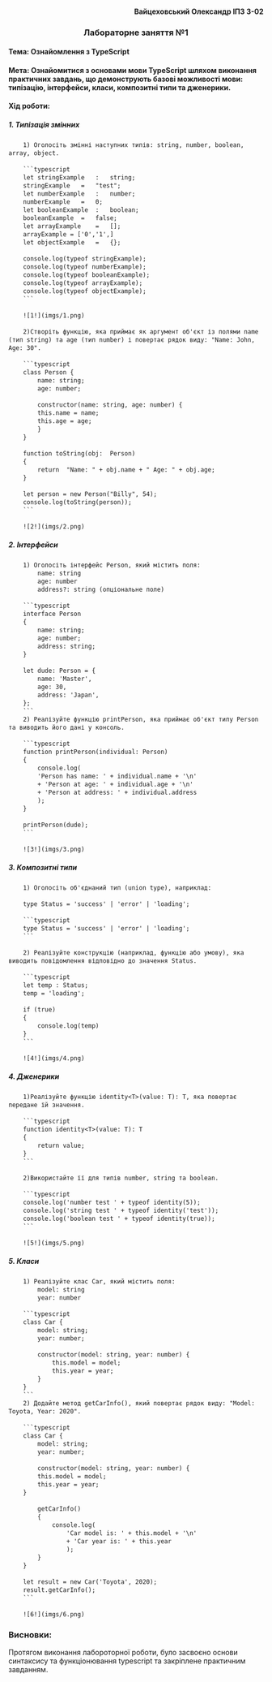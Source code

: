 #### <div align="end">Вайцеховський Олександр ІПЗ 3-02</div>

### <div align="center">Лабораторне заняття №1</div>

#### Тема: Ознайомлення з TypeScript

#### Мета: Ознайомитися з основами мови TypeScript шляхом виконання практичних завдань, що демонструють базові можливості мови: типізацію, інтерфейси, класи, композитні типи та дженерики.

#### Хід роботи:

##### 1. Типізація змінних

		1) Оголосіть змінні наступних типів: string, number, boolean, array, object.
		
		```typescript
		let stringExample   :   string;
		stringExample   =   "test";
		let numberExample   :   number;
		numberExample   =   0;
		let booleanExample  :   boolean;
		booleanExample  =   false;
		let arrayExample    =   [];
		arrayExample = ['0','1',]
		let objectExample   =   {};
		
		console.log(typeof stringExample);
		console.log(typeof numberExample);
		console.log(typeof booleanExample);
		console.log(typeof arrayExample);
		console.log(typeof objectExample);
		```
		
		![1!](imgs/1.png)
		
		2)Створіть функцію, яка приймає як аргумент об'єкт із полями name (тип string) та age (тип number) і повертає рядок виду: "Name: John, Age: 30".
		
		```typescript
		class Person {
			name: string;
			age: number;
 
			constructor(name: string, age: number) {
			this.name = name;
			this.age = age;
			}
		}
		
		function toString(obj:  Person)
		{
			return  "Name: " + obj.name + " Age: " + obj.age;
		}

		let person = new Person("Billy", 54);
		console.log(toString(person));
		```
		
		![2!](imgs/2.png)
		
##### 2. Інтерфейси

		1) Оголосіть інтерфейс Person, який містить поля:
			name: string
			age: number
			address?: string (опціональне поле)
			
		```typescript
		interface Person
		{
			name: string;
			age: number;
			address: string;
		}
		
		let dude: Person = {
			name: 'Master',
			age: 30,
			address: 'Japan',
		};
		```
		2) Реалізуйте функцію printPerson, яка приймає об'єкт типу Person та виводить його дані у консоль.
		
		```typescript
		function printPerson(individual: Person)
		{
			console.log(
			'Person has name: ' + individual.name + '\n'
			+ 'Person at age: ' + individual.age + '\n'
			+ 'Person at address: ' + individual.address
			);
		}
		
		printPerson(dude);
		```
		
		![3!](imgs/3.png)
		
##### 3. Композитні типи

		1) Оголосіть об'єднаний тип (union type), наприклад: 

		type Status = 'success' | 'error' | 'loading';
		
		```typescript
		type Status = 'success' | 'error' | 'loading';
		```

		2) Реалізуйте конструкцію (наприклад, функцію або умову), яка виводить повідомлення відповідно до значення Status.
		
		```typescript
		let temp : Status;
		temp = 'loading';

		if (true)
		{
			console.log(temp)
		}
		```
		
		![4!](imgs/4.png)
		
##### 4. Дженерики

		1)Реалізуйте функцію identity<T>(value: T): T, яка повертає передане їй значення.
		
		```typescript
		function identity<T>(value: T): T
		{
			return value;
		}
		```
		
		2)Використайте її для типів number, string та boolean.
		
		```typescript
		console.log('number test ' + typeof identity(5));
		console.log('string test ' + typeof identity('test'));
		console.log('boolean test ' + typeof identity(true));
		```
		
		![5!](imgs/5.png)
		
##### 5. Класи

		1) Реалізуйте клас Car, який містить поля:
			model: string
			year: number
			
		```typescript
		class Car {
			model: string;
			year: number;

			constructor(model: string, year: number) {
				this.model = model;
				this.year = year;
			}
		}
		```
		2) Додайте метод getCarInfo(), який повертає рядок виду: "Model: Toyota, Year: 2020".
		
		```typescript
		class Car {
			model: string;
			year: number;

			constructor(model: string, year: number) {
			this.model = model;
			this.year = year;
		}
    
			getCarInfo()
			{
				console.log(
					'Car model is: ' + this.model + '\n'
					+ 'Car year is: ' + this.year
					);
			}
		}

		let result = new Car('Toyota', 2020);
		result.getCarInfo();
		```
		
		![6!](imgs/6.png)

### Висновки:
Протягом виконання лабороторної роботи, було засвоєно основи синтаксису та функціонювання typescript та закріплене практичним завданням.
